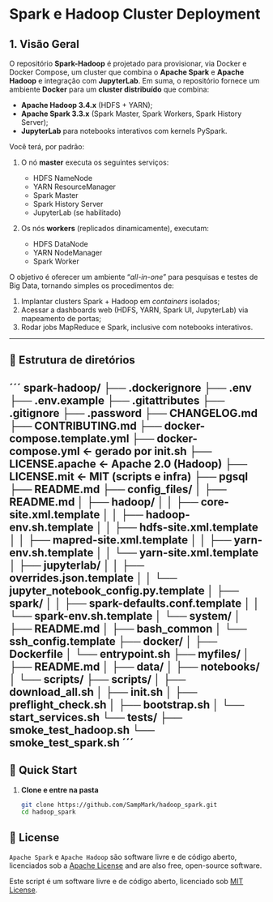 # Spark e Hadoop Cluster Deployment

## 1. Visão Geral

O repositório **Spark-Hadoop** é projetado para provisionar, via Docker e Docker Compose, um cluster que combina o **Apache Spark** e **Apache Hadoop** e integração com **JupyterLab**. Em suma, o repositório fornece um ambiente **Docker** para um **cluster distribuído** que combina:

- **Apache Hadoop 3.4.x** (HDFS + YARN);
- **Apache Spark 3.3.x** (Spark Master, Spark Workers, Spark History Server);
- **JupyterLab** para notebooks interativos com kernels PySpark.

Você terá, por padrão:
1. O nó **master** executa os seguintes serviços:
   - HDFS NameNode  
   - YARN ResourceManager  
   - Spark Master  
   - Spark History Server  
   - JupyterLab (se habilitado)

2. Os nós **workers** (replicados dinamicamente), executam:
   - HDFS DataNode  
   - YARN NodeManager  
   - Spark Worker  

O objetivo é oferecer um ambiente “_all-in-one_” para pesquisas e testes de Big Data, tornando simples os procedimentos de:

1. Implantar clusters Spark + Hadoop em _containers_ isolados;
2. Acessar a dashboards web (HDFS, YARN, Spark UI, JupyterLab) via mapeamento de portas;
3. Rodar jobs MapReduce e Spark, inclusive com notebooks interativos.

---

## 📂 Estrutura de diretórios

´´´
spark-hadoop/
├── .dockerignore
├── .env
├── .env.example
├── .gitattributes
├── .gitignore
├── .password
├── CHANGELOG.md
├── CONTRIBUTING.md
├── docker-compose.template.yml
├── docker-compose.yml      ← gerado por init.sh
├── LICENSE.apache          ← Apache 2.0 (Hadoop)
├── LICENSE.mit             ← MIT (scripts e infra)
├── pgsql
├── README.md
├── config_files/
│   ├── README.md
│   ├── hadoop/
│   │   ├── core-site.xml.template
│   │   ├── hadoop-env.sh.template
│   │   ├── hdfs-site.xml.template
│   │   ├── mapred-site.xml.template
│   │   ├── yarn-env.sh.template
│   │   └── yarn-site.xml.template
│   ├── jupyterlab/
│   │   ├── overrides.json.template
│   │   └── jupyter_notebook_config.py.template
│   ├── spark/
│   │   ├── spark-defaults.conf.template
│   │   └── spark-env.sh.template
│   └── system/
│       ├── README.md
│       ├── bash_common
│       └── ssh_config.template
├── docker/
│   ├── Dockerfile
│   └── entrypoint.sh
├── myfiles/
│   ├── README.md
│   ├── data/
│   ├── notebooks/
│   └── scripts/
├── scripts/
│   ├── download_all.sh
│   ├── init.sh
│   ├── preflight_check.sh
│   ├── bootstrap.sh
│   └── start_services.sh
└── tests/
    ├── smoke_test_hadoop.sh
    └── smoke_test_spark.sh
´´´
---

## 🚀 Quick Start

1. **Clone e entre na pasta**  
   ```bash
   git clone https://github.com/SampMark/hadoop_spark.git
   cd hadoop_spark


## :page_facing_up: License

`Apache Spark` e `Apache Hadoop` são software livre e de código aberto, licenciados sob a [Apache License](https://github.com/cmdviegas/docker-hadoop-cluster/blob/master/LICENSE.apache) and are also free, open-source software.


Este script é um software livre e de código aberto, licenciado sob [MIT License](https://github.com/cmdviegas/docker-hadoop-cluster/blob/master/LICENSE).

